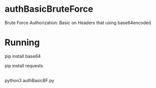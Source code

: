 # authBasicBruteForce

Brute Force Authorization: Basic on Headers that using base64encoded


# Running

<p>pip install base64
<p>pip install requests</p>
<br />
python3 authBasicBF.py

